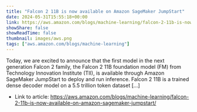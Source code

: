 ```yaml
---
title: "Falcon 2 11B is now available on Amazon SageMaker JumpStart"
date: 2024-05-31T15:55:18+00:00
link: https://aws.amazon.com/blogs/machine-learning/falcon-2-11b-is-now-available-on-amazon-sagemaker-jumpstart/
showShare: false
showReadTime: false
thumbnail: images/aws.png
tags: ["aws.amazon.com/blogs/machine-learning"]
---
```

Today, we are excited to announce that the first model in the next generation Falcon 2 family, the Falcon 2 11B foundation model (FM) from Technology Innovation Institute (TII), is available through Amazon SageMaker JumpStart to deploy and run inference. Falcon 2 11B is a trained dense decoder model on a 5.5 trillion token dataset […]

- Link to article: https://aws.amazon.com/blogs/machine-learning/falcon-2-11b-is-now-available-on-amazon-sagemaker-jumpstart/